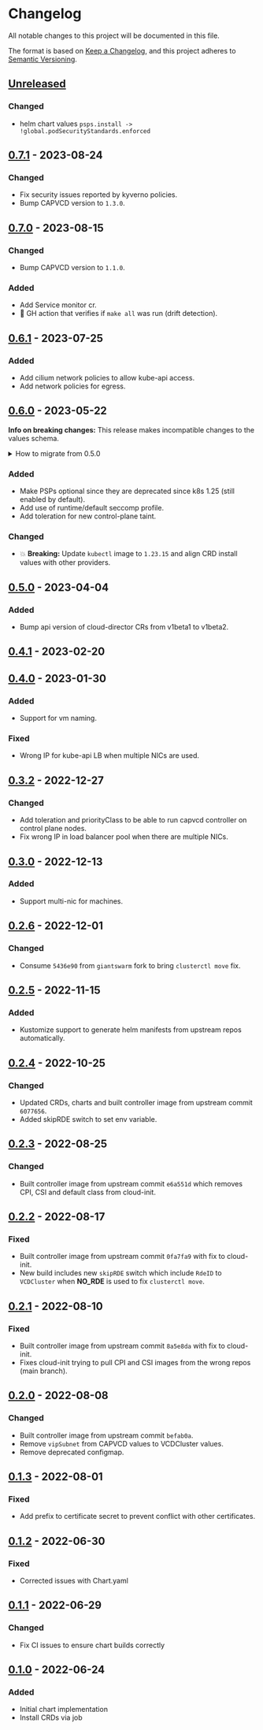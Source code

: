 # Changelog

All notable changes to this project will be documented in this file.

The format is based on [Keep a Changelog](https://keepachangelog.com/en/1.0.0/),
and this project adheres to [Semantic Versioning](https://semver.org/spec/v2.0.0.html).

## [Unreleased]

### Changed

- helm chart values `psps.install -> !global.podSecurityStandards.enforced`

## [0.7.1] - 2023-08-24

### Changed

- Fix security issues reported by kyverno policies. 
- Bump CAPVCD version to `1.3.0`.

## [0.7.0] - 2023-08-15

### Changed

- Bump CAPVCD version to `1.1.0`.

### Added

- Add Service monitor cr.
- :seedling: GH action that verifies if `make all` was run (drift detection).

## [0.6.1] - 2023-07-25

### Added

- Add cilium network policies to allow kube-api access.
- Add network policies for egress.

## [0.6.0] - 2023-05-22

**Info on breaking changes:** This release makes incompatible changes to the values schema.

<details>
<summary>How to migrate from 0.5.0</summary>

To migrate from `0.5.0`, the `crds` entry in `values.yaml` has been replaced with `crdInstall`. If these were
overridden when the chart was installed then the values must be updated to reflect the new structure. If these
were left as default then no action is required.
</details>

### Added

- Make PSPs optional since they are deprecated since k8s 1.25 (still enabled by default).
- Add use of runtime/default seccomp profile.
- Add toleration for new control-plane taint.

### Changed

- :boom: **Breaking:** Update `kubectl` image to `1.23.15` and align CRD install values with other providers.

## [0.5.0] - 2023-04-04

### Added

- Bump api version of cloud-director CRs from v1beta1 to v1beta2.

## [0.4.1] - 2023-02-20

## [0.4.0] - 2023-01-30

### Added

- Support for vm naming.

### Fixed

- Wrong IP for kube-api LB when multiple NICs are used.

## [0.3.2] - 2022-12-27

### Changed

- Add toleration and priorityClass to be able to run capvcd controller on control plane nodes.
- Fix wrong IP in load balancer pool when there are multiple NICs.

## [0.3.0] - 2022-12-13

### Added

- Support multi-nic for machines.

## [0.2.6] - 2022-12-01

### Changed

- Consume `5436e90` from `giantswarm` fork to bring `clusterctl move` fix.

## [0.2.5] - 2022-11-15

### Added

- Kustomize support to generate helm manifests from upstream repos automatically.

## [0.2.4] - 2022-10-25

### Changed

- Updated CRDs, charts and built controller image from upstream commit `6077656`.
- Added skipRDE switch to set env variable.

## [0.2.3] - 2022-08-25

### Changed

- Built controller image from upstream commit `e6a551d` which removes CPI, CSI and default class from cloud-init.

## [0.2.2] - 2022-08-17

### Fixed

- Built controller image from upstream commit `0fa7fa9` with fix to cloud-init.
- New build includes new `skipRDE` switch which include `RdeID` to `VCDCluster` when __NO_RDE__ is used to fix `clusterctl move`.

## [0.2.1] - 2022-08-10

### Fixed

- Built controller image from upstream commit `8a5e8da` with fix to cloud-init.
- Fixes cloud-init trying to pull CPI and CSI images from the wrong repos (main branch).

## [0.2.0] - 2022-08-08

### Changed

- Built controller image from upstream commit `befab0a`.
- Remove `vipSubnet` from CAPVCD values to VCDCluster values.
- Remove deprecated configmap.

## [0.1.3] - 2022-08-01

### Fixed

- Add prefix to certificate secret to prevent conflict with other certificates.

## [0.1.2] - 2022-06-30

### Fixed

- Corrected issues with Chart.yaml

## [0.1.1] - 2022-06-29

### Changed

- Fix CI issues to ensure chart builds correctly

## [0.1.0] - 2022-06-24

### Added

- Initial chart implementation
- Install CRDs via job

[Unreleased]: https://github.com/giantswarm/cluster-api-provider-cloud-director-app/compare/v0.7.1...HEAD
[0.7.1]: https://github.com/giantswarm/cluster-api-provider-cloud-director-app/compare/v0.7.0...v0.7.1
[0.7.0]: https://github.com/giantswarm/cluster-api-provider-cloud-director-app/compare/v0.6.1...v0.7.0
[0.6.1]: https://github.com/giantswarm/cluster-api-provider-cloud-director-app/compare/v0.6.0...v0.6.1
[0.6.0]: https://github.com/giantswarm/cluster-api-provider-cloud-director-app/compare/v0.5.0...v0.6.0
[0.5.0]: https://github.com/giantswarm/cluster-api-provider-cloud-director-app/compare/v0.4.1...v0.5.0
[0.4.1]: https://github.com/giantswarm/cluster-api-provider-cloud-director-app/compare/v0.4.0...v0.4.1
[0.4.0]: https://github.com/giantswarm/cluster-api-provider-cloud-director-app/compare/v0.3.2...v0.4.0
[0.3.2]: https://github.com/giantswarm/cluster-api-provider-cloud-director-app/compare/v0.3.1...v0.3.2
[0.3.1]: https://github.com/giantswarm/cluster-api-provider-cloud-director-app/compare/v0.3.0...v0.3.1
[0.3.0]: https://github.com/giantswarm/cluster-api-provider-cloud-director-app/compare/v0.2.6...v0.3.0
[0.2.6]: https://github.com/giantswarm/cluster-api-provider-cloud-director-app/compare/v0.2.5...v0.2.6
[0.2.5]: https://github.com/giantswarm/cluster-api-provider-cloud-director-app/compare/v0.2.4...v0.2.5
[0.2.4]: https://github.com/giantswarm/cluster-api-provider-cloud-director-app/compare/v0.2.3...v0.2.4
[0.2.3]: https://github.com/giantswarm/cluster-api-provider-cloud-director-app/compare/v0.2.2...v0.2.3
[0.2.2]: https://github.com/giantswarm/cluster-api-provider-cloud-director-app/compare/v0.2.1...v0.2.2
[0.2.1]: https://github.com/giantswarm/cluster-api-provider-cloud-director-app/compare/v0.2.0...v0.2.1
[0.2.0]: https://github.com/giantswarm/cluster-api-provider-cloud-director-app/compare/v0.1.3...v0.2.0
[0.1.3]: https://github.com/giantswarm/cluster-api-provider-cloud-director-app/compare/v0.1.2...v0.1.3
[0.1.2]: https://github.com/giantswarm/cluster-api-provider-cloud-director-app/compare/v0.1.1...v0.1.2
[0.1.1]: https://github.com/giantswarm/cluster-api-provider-cloud-director-app/compare/v0.1.0...v0.1.1
[0.1.0]: https://github.com/giantswarm/cluster-api-provider-cloud-director-app/releases/tag/v0.1.0
